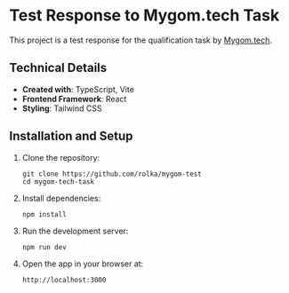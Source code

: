 # Test Response to Mygom.tech Task

This project is a test response for the qualification task by [Mygom.tech](https://github.com/Mygom-tech/mygom-tech-qualification-task-v2).

## Technical Details

- **Created with**: TypeScript, Vite
- **Frontend Framework**: React
- **Styling**: Tailwind CSS

## Installation and Setup

1. Clone the repository:
   ```
   git clone https://github.com/rolka/mygom-test
   cd mygom-tech-task
   ```

2. Install dependencies:
   ```
   npm install
   ```

3. Run the development server:
   ```
   npm run dev
   ```

4. Open the app in your browser at:
   ```
   http://localhost:3000
   ```